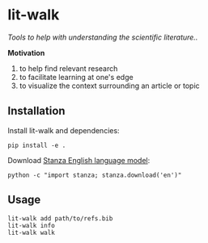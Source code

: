 lit-walk
========

_Tools to help with understanding the scientific literature.._

**Motivation**

1. to help find relevant research
2. to facilitate learning at one's edge
3. to visualize the context surrounding an article or topic

Installation
------------

Install lit-walk and dependencies:

```
pip install -e .
```

Download [Stanza English language model](https://stanfordnlp.github.io/stanza/download_models.html):

```
python -c "import stanza; stanza.download('en')"
```

Usage
-----

```
lit-walk add path/to/refs.bib
lit-walk info
lit-walk walk
```
